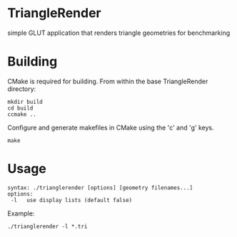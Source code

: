 TriangleRender
==============

simple GLUT application that renders triangle geometries for benchmarking

Building
========

CMake is required for building. From within the base TriangleRender directory:

    mkdir build
    cd build
    ccmake ..

Configure and generate makefiles in CMake using the 'c' and 'g' keys.

    make

Usage
=====

    syntax: ./trianglerender [options] [geometry filenames...]
    options:
     -l   use display lists (default false)

Example:

    ./trianglerender -l *.tri
